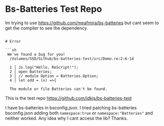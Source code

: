# Bs-Batteries Test Repo

Im trying to use https://github.com/meafmira/bs-batteries but cant seem to get the compiler to see the dependency.

```

# Error

```sh
 We've found a bug for you!
  /Volumes/SSD/Github/bs-batteries-test/src/Demo.re:2:6-14

  1 │ Js.log("Hello, ReScript!");
  2 │ open Batteries;
  3 │ // module Option = Batteries.Option;
  4 │ let odd = (x) =>{

  The module or file Batteries can't be found.
```

This is the test repo https://github.com/idkjs/bs-batteries-test

I have bs-batteries in bsconfig.json. I tried patching bs-batteries bsconfig.json adding both `namespace:true` or `namespace:"Batteries"` and neither worked. Any idea why I cant access the lib? Thanks.
